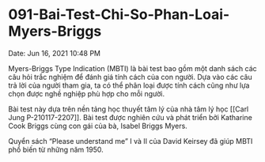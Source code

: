 # 091-Bai-Test-Chi-So-Phan-Loai-Myers-Briggs

Date: Jun 16, 2021 10:48 PM

Myers-Briggs Type Indication (MBTI) là bài test bao gồm một danh sách các câu hỏi trắc nghiệm để đánh giá tính cách của con người. Dựa vào các câu trả lời của người tham gia, ta có thể phân loại được tính cách cũng như lựa chọn được nghề nghiệp phù hợp cho mỗi người.

Bài test này dựa trên nền tảng học thuyết tâm lý của nhà tâm lý học [[Carl Jung P-210117-2207]]. Bài test được nghiên cứu và phát triển bởi Katharine Cook Briggs cùng con gái của bà, Isabel Briggs Myers.

Quyển sách “Please understand me” I và II của David Keirsey đã giúp MBTI phổ biến từ những năm 1950.